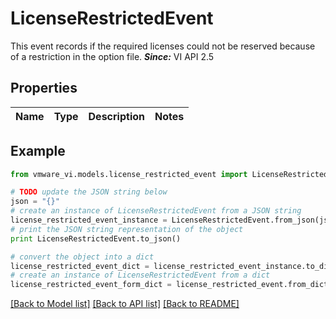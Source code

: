 # LicenseRestrictedEvent

This event records if the required licenses could not be reserved because of a restriction in the option file.  ***Since:*** VI API 2.5 

## Properties
Name | Type | Description | Notes
------------ | ------------- | ------------- | -------------

## Example

```python
from vmware_vi.models.license_restricted_event import LicenseRestrictedEvent

# TODO update the JSON string below
json = "{}"
# create an instance of LicenseRestrictedEvent from a JSON string
license_restricted_event_instance = LicenseRestrictedEvent.from_json(json)
# print the JSON string representation of the object
print LicenseRestrictedEvent.to_json()

# convert the object into a dict
license_restricted_event_dict = license_restricted_event_instance.to_dict()
# create an instance of LicenseRestrictedEvent from a dict
license_restricted_event_form_dict = license_restricted_event.from_dict(license_restricted_event_dict)
```
[[Back to Model list]](../README.md#documentation-for-models) [[Back to API list]](../README.md#documentation-for-api-endpoints) [[Back to README]](../README.md)


